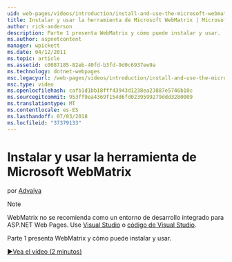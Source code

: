```yaml
---
uid: web-pages/videos/introduction/install-and-use-the-microsoft-webmatrix-tool
title: Instalar y usar la herramienta de Microsoft WebMatrix | Microsoft Docs
author: rick-anderson
description: Parte 1 presenta WebMatrix y cómo puede instalar y usar.
ms.author: aspnetcontent
manager: wpickett
ms.date: 04/12/2011
ms.topic: article
ms.assetid: c0087185-82eb-40fd-b3fd-9d0c6937ee9a
ms.technology: dotnet-webpages
msc.legacyurl: /web-pages/videos/introduction/install-and-use-the-microsoft-webmatrix-tool
msc.type: video
ms.openlocfilehash: cafb1d1bb18fff43943d1238ea23887e5746b10c
ms.sourcegitcommit: 953ff9ea4369f154d6fd0239599279ddd3280009
ms.translationtype: MT
ms.contentlocale: es-ES
ms.lasthandoff: 07/03/2018
ms.locfileid: "37379133"
---
```

<a name="install-and-use-the-microsoft-webmatrix-tool"></a>Instalar y usar la herramienta de Microsoft WebMatrix
====================
por [Advaiya](https://twitter.com/Advaiyasolns)

> [!NOTE] 
> WebMatrix no se recomienda como un entorno de desarrollo integrado para ASP.NET Web Pages. Use [Visual Studio](xref:aspnet/web-pages/overview/getting-started/program-asp-net-web-pages-in-visual-studio) o [código de Visual Studio](https://code.visualstudio.com/).


Parte 1 presenta WebMatrix y cómo puede instalar y usar.

[&#9654;Vea el vídeo (2 minutos)](https://channel9.msdn.com/Blogs/ASP-NET-Site-Videos/install-and-use-the-microsoft-webmatrix-tool)

